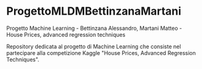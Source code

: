 # ProgettoMLDMBettinzanaMartani
Progetto Machine Learning - Bettinzana Alessandro, Martani Matteo - House Prices, advanced regression techniques

Repository dedicata al progetto di Machine Learning che consiste nel partecipare alla competizione Kaggle "House Prices, Advanced Regression Techniques".
